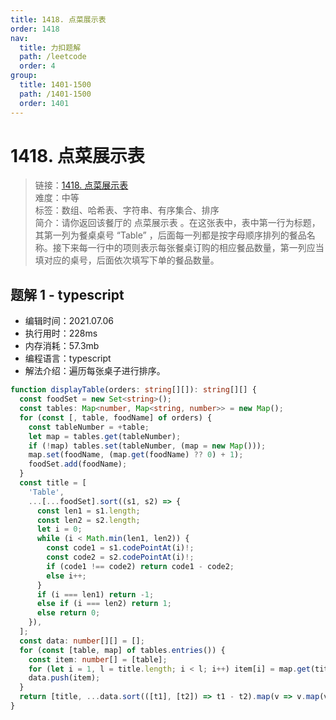 ```yaml
---
title: 1418. 点菜展示表
order: 1418
nav:
  title: 力扣题解
  path: /leetcode
  order: 4
group:
  title: 1401-1500
  path: /1401-1500
  order: 1401
---
```


# 1418. 点菜展示表

> 链接：[1418. 点菜展示表](https://leetcode-cn.com/problems/display-table-of-food-orders-in-a-restaurant/)  
> 难度：中等  
> 标签：数组、哈希表、字符串、有序集合、排序  
> 简介：请你返回该餐厅的 点菜展示表 。在这张表中，表中第一行为标题，其第一列为餐桌桌号 “Table” ，后面每一列都是按字母顺序排列的餐品名称。接下来每一行中的项则表示每张餐桌订购的相应餐品数量，第一列应当填对应的桌号，后面依次填写下单的餐品数量。

## 题解 1 - typescript

- 编辑时间：2021.07.06
- 执行用时：228ms
- 内存消耗：57.3mb
- 编程语言：typescript
- 解法介绍：遍历每张桌子进行排序。

```typescript
function displayTable(orders: string[][]): string[][] {
  const foodSet = new Set<string>();
  const tables: Map<number, Map<string, number>> = new Map();
  for (const [, table, foodName] of orders) {
    const tableNumber = +table;
    let map = tables.get(tableNumber);
    if (!map) tables.set(tableNumber, (map = new Map()));
    map.set(foodName, (map.get(foodName) ?? 0) + 1);
    foodSet.add(foodName);
  }
  const title = [
    'Table',
    ...[...foodSet].sort((s1, s2) => {
      const len1 = s1.length;
      const len2 = s2.length;
      let i = 0;
      while (i < Math.min(len1, len2)) {
        const code1 = s1.codePointAt(i)!;
        const code2 = s2.codePointAt(i)!;
        if (code1 !== code2) return code1 - code2;
        else i++;
      }
      if (i === len1) return -1;
      else if (i === len2) return 1;
      else return 0;
    }),
  ];
  const data: number[][] = [];
  for (const [table, map] of tables.entries()) {
    const item: number[] = [table];
    for (let i = 1, l = title.length; i < l; i++) item[i] = map.get(title[i]) ?? 0;
    data.push(item);
  }
  return [title, ...data.sort(([t1], [t2]) => t1 - t2).map(v => v.map(v => v + ''))];
}
```
